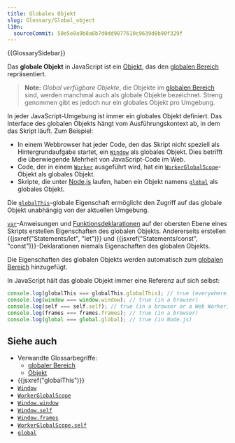```yaml
---
title: Globales Objekt
slug: Glossary/Global_object
l10n:
  sourceCommit: 50e5e8a9b8a6b7d0dd9877610c9639d8b90f329f
---
```


{{GlossarySidebar}}

Das **globale Objekt** in JavaScript ist ein [Objekt](/de/docs/Glossary/object), das den [globalen Bereich](/de/docs/Glossary/global_scope) repräsentiert.

> **Note:** _Global verfügbare Objekte_, die Objekte im [globalen Bereich](/de/docs/Glossary/global_scope) sind, werden manchmal auch als globale Objekte bezeichnet. Streng genommen gibt es jedoch nur ein globales Objekt pro Umgebung.

In jeder JavaScript-Umgebung ist immer ein globales Objekt definiert. Das Interface des globalen Objekts hängt vom Ausführungskontext ab, in dem das Skript läuft. Zum Beispiel:

- In einem Webbrowser hat jeder Code, den das Skript nicht speziell als Hintergrundaufgabe startet, ein [`Window`](/de/docs/Web/API/Window) als globales Objekt. Dies betrifft die überwiegende Mehrheit von JavaScript-Code im Web.
- Code, der in einem [`Worker`](/de/docs/Web/API/Worker) ausgeführt wird, hat ein [`WorkerGlobalScope`](/de/docs/Web/API/WorkerGlobalScope)-Objekt als globales Objekt.
- Skripte, die unter [Node.js](/de/docs/Glossary/Node.js) laufen, haben ein Objekt namens [`global`](https://nodejs.org/api/globals.html#globals_global) als globales Objekt.

Die [`globalThis`](/de/docs/Web/JavaScript/Reference/Global_Objects/globalThis)-globale Eigenschaft ermöglicht den Zugriff auf das globale Objekt unabhängig von der aktuellen Umgebung.

[`var`](/de/docs/Web/JavaScript/Reference/Statements/var)-Anweisungen und [Funktionsdeklarationen](/de/docs/Web/JavaScript/Reference/Statements/function) auf der obersten Ebene eines Skripts erstellen Eigenschaften des globalen Objekts. Andererseits erstellen {{jsxref("Statements/let", "let")}} und {{jsxref("Statements/const", "const")}}-Deklarationen niemals Eigenschaften des globalen Objekts.

Die Eigenschaften des globalen Objekts werden automatisch zum [globalen Bereich](/de/docs/Glossary/global_scope) hinzugefügt.

In JavaScript hält das globale Objekt immer eine Referenz auf sich selbst:

```js
console.log(globalThis === globalThis.globalThis); // true (everywhere)
console.log(window === window.window); // true (in a browser)
console.log(self === self.self); // true (in a browser or a Web Worker)
console.log(frames === frames.frames); // true (in a browser)
console.log(global === global.global); // true (in Node.js)
```

## Siehe auch

- Verwandte Glossarbegriffe:
  - [globaler Bereich](/de/docs/Glossary/global_scope)
  - [Objekt](/de/docs/Glossary/object)
- {{jsxref("globalThis")}}
- [`Window`](/de/docs/Web/API/Window)
- [`WorkerGlobalScope`](/de/docs/Web/API/WorkerGlobalScope)
- [`Window.window`](/de/docs/Web/API/Window/window)
- [`Window.self`](/de/docs/Web/API/Window/self)
- [`Window.frames`](/de/docs/Web/API/Window/frames)
- [`WorkerGlobalScope.self`](/de/docs/Web/API/WorkerGlobalScope/self)
- [`global`](https://nodejs.org/api/globals.html#globals_global)
